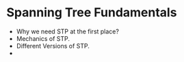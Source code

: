 # Spanning Tree Fundamentals
- Why we need STP at the first place?
- Mechanics of STP.
- Different Versions of STP.
- 